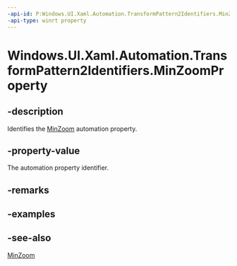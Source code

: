 ```yaml
---
-api-id: P:Windows.UI.Xaml.Automation.TransformPattern2Identifiers.MinZoomProperty
-api-type: winrt property
---
```


<!-- Property syntax
public Windows.UI.Xaml.Automation.AutomationProperty MinZoomProperty { get; }
-->

# Windows.UI.Xaml.Automation.TransformPattern2Identifiers.MinZoomProperty

## -description
Identifies the [MinZoom](../windows.ui.xaml.automation.provider/itransformprovider2_minzoom.md) automation property.



## -property-value
The automation property identifier.

## -remarks

## -examples

## -see-also
[MinZoom](../windows.ui.xaml.automation.provider/itransformprovider2_minzoom.md)

